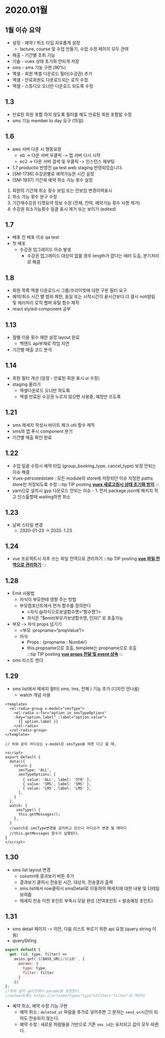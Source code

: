 # 2020.01월

## 1월 이슈 요약
- 설정 - 예약 / 취소 타입 자유롭게 설정
  - lacture, course 및 수업 만들기, 수업 수정 페이지 모두 관여
- 매출 - 기간별 조회 기능
- 기술 - vuex 상태 초기화 안되게 저장
- sms - sms 기눙 구현 (90%)
- 엑셀 - 회원 엑셀 다운로드 필터(수강권) 추가
- 엑셀 - 만료회원도 다운로드되는 로직 수정
- 엑셀 - 스튜디오 오너만 다운로드 되도록 수정

## 1.3
- 만료된 회원 포함 하지 않도록 필터를 해도 만료된 회원 포함됨 수정
- sms 기능 member to day 요구 (15일)

## 1.6
- aws 서버 다운 시 행동요령
  - eb -> 다운 서버 우클릭 -> 앱 서버 다시 시작
  - ec2 -> 다운 서버 검색 및 우클릭 -> 인스턴스 재부팅
- 1.7 productio 반영전 qa test
  web staging 반영되었습니다.
- [SM-1736] 수강권별로 예약가능한 시간 설정
- [SM-1937] 기간제 예약 취소 가능 횟수 설정

1. 회원의 기간제 취소 횟수 보임 또는 안보임 변경이력표시
2. 취소 가능 횟수 문구 수정
3. 기간제수강권 티켓요약 정보 수정 (전체, 잔여, 예약가능 횟수 사항 제거)
4. 수강권 취소가능횟수 일괄 표시 제거 또는 보이기 (edited)

## 1.7
- 배포 전 배포 이슈 qa test
- 첫 배포
  - 수강권 업그레이드 이슈 발생
    - 수강권 업그레이드 대상이 없을 경우 length가 없다는 에러 도출, 분기처리로 해결

## 1.8
- 회원 목록 엑셀 다운로드시 그룹/프라이빗에 대한 구분 필터 요구
- 예약/취소 시간 별 범위 제한, 동일 또는 시작시간이 끝시간보다 더 클시 noti알림 및 에러처리 로직 헬퍼 유틸 함수 제작
- react styled-component 공부

## 1.13
- 월별 이용 횟수 제한 설정 layout 완료
  - 백엔드 api부재로 작업 지연
- 기간별 매출 코드 분석

## 1.14
- 회원 필터 개선 (일정 - 만료된 회원 표시 ui 수정)
- staging 올리기
  - 엑셀다운로드 오너만 하도록
  - 엑셀 만료된 수강권 누르지 않으면 사용중, 예정만 뜨도록

## 1.21
- sms 메세지 작성시 바이트 체크 util 함수 제작
- sms와 앱 푸시 component 분기
- 기간별 매출 확인 완료

## 1.22
- 수업 일괄 수정시 예약 타입 (group_booking_type, cancel_type) 보정 안되는 이슈 해결
- Vuex-persistedstate : 모든 module의 store에 저장되던 이슈 지정한 paths store만 저장되도록 수정
:::tip TIP posting
**[vuex 새로고침시 상태 초기화 방지](https://kyounghwan01.github.io/blog/Vue/vuex/vuex-persistedstate/)**
:::
- yarn으로 설치시 gyp 다운로드 안되는 이슈 - 1. 먼저 package.json에 패키지 적고 인스톨할때 waiting하면 취소

## 1.23
- 날짜 스타일 변경
  - 2020-01-23 -> 2020. 1.23

## 1.24
- vue 프로젝트시 자주 쓰는 파일 전역으로 관리하기
:::tip TIP posting
**[vue 파일 전역으로 관리하기](https://kyounghwan01.github.io/blog/Vue/vue/dir/)**
:::

## 1.28
- Emit 사용법
    - 자식이 부모한테 영향 주는 방법
    - 부모컴포넌트에서 먼저 함수를 정의한다
        - <자식 @자식으로보낼함수명=“함수명”/>
        - 자식은 “$emit(부모가보낸함수명, 인자)” 로 호출가능
- 부모 -> 자식 props 넘기기
    - <부모 :propname=“propValue”/>
    - 자식
        - Props : {propname : Number}
        - this.propname으로 호출, templete는 propname으로 호출<br>
:::tip TIP posting
**[vue props 전달 및 event 상속](https://kyounghwan01.github.io/blog/Vue/vue/propsEvent/)**
:::
- sms 리스트 렌더

## 1.29
- sms list에서 메세지 필터( sms, lms, 전체 ) 기능 추가 (디자인 안나옴)
  - watch 개념 사용
```vue
<template>
  <el-radio-group v-model="smsType">
    <el-radio v-for="option in smsTypeOptions"
    :key="option.label" :label="option.value">
      {{ option.label }}
    </el-radio>
  </el-radio-group>
</template>

// 위와 같이 라디오는 v-model은 smsType을 따른 다고 할 때,

<script>
export default {
  data(){
    return {
      smsType: 'ALL',
      smsTypeOptions: [
        { value: 'ALL', label: '전체' },
        { value: 'SMS', label: 'SMS' },
        { value: 'LMS', label: 'LMS' },
      ],
    }
  },
  watch: {
     smsType() {
      this.getMessages();
    },
  }
  //watch로 smsType변경을 감지하고 있으니 라디오가 변경 될 때마다
  //this.getMessages 함수가 실행된다.
}
</script>

```


## 1.30
- sms list layout 변경
  - column에 결과보기 버튼 추가
  - 결과보기 클릭시 전송된 시간, 대상자, 전송결과 출력
  - sms list에서 row클릭시 smsDetail로 이동하여 메세지에 대한 내용 및 디테일 보여줌
  - 메세지 전송 이전 포인트 부족시 모달 완성 (잔여포인트 < 발송예정 초인트)

## 1.31

- sms detail 페이지 -> 이전, 다음 리스트 부르기 위한 api 요청 (query string 이용)
- queryString

```js
export default {
  get: (id, type, filter) =>
    axios.get(`${BASE_URL}/${id}`, {
      params: {
        type: type,
        filter: filter
      }
    })
};
//위와 같이 get안에서 params를 포함한다.
//network에는 https://urlname?type="type"&filter="filter"로 찍힌다.
```

- 예약 취소, 예약 수정 기능 구현
  - 예약 취소 : `deleted_at` 파람을 추가로 넣어주면 그 문자는 `send_on`시간이 되어도 전송되지 않는다.
  - 예약 수정 : 새로운 파람들을 기반으로 기존 `sms id`는 유지되고 값이 모두 바뀐다.
